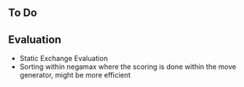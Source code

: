 To Do
--------

## Evaluation
- Static Exchange Evaluation
- Sorting within negamax where the scoring is done within the move generator, might be more efficient